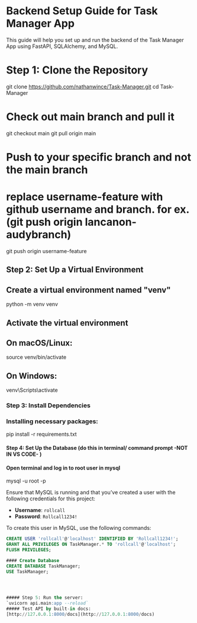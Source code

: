 # Backend Setup Guide for Task Manager App

This guide will help you set up and run the backend of the Task Manager App using FastAPI, SQLAlchemy, and MySQL.


# Step 1: Clone the Repository
git clone https://github.com/nathanwince/Task-Manager.git
cd Task-Manager
# Check out main branch and pull it 
git checkout main
git pull origin main
# Push to your specific branch and not the main branch
# replace username-feature with github username and branch. for ex. (git push origin lancanon-audybranch)
git push origin username-feature


## Step 2:  Set Up a Virtual Environment

## Create a virtual environment named "venv" 
python -m venv venv
## Activate the virtual environment
## On macOS/Linux:
source venv/bin/activate
## On Windows:
venv\Scripts\activate


### Step 3: Install Dependencies

### Installing necessary packages:  
pip install -r requirements.txt


#### Step 4: Set Up the Database (do this in  terminal/ command prompt -NOT IN  VS CODE- )

#### Open terminal and log in to root user in mysql
mysql -u root -p

Ensure that MySQL is running and that you’ve created a user with the following credentials for this project:

  - **Username**: `rollcall`
  - **Password**: `Rollcall1234!`

  To create this user in MySQL, use the following commands:

  ```sql
  CREATE USER 'rollcall'@'localhost' IDENTIFIED BY 'Rollcall1234!';
  GRANT ALL PRIVILEGES ON TaskManager.* TO 'rollcall'@'localhost';
  FLUSH PRIVILEGES;

#### Create Database
CREATE DATABASE TaskManager;
USE TaskManager;




##### Step 5: Run the server:
`uvicorn api.main:app --reload`
##### Test API by built-in docs:
[http://127.0.0.1:8000/docs](http://127.0.0.1:8000/docs)